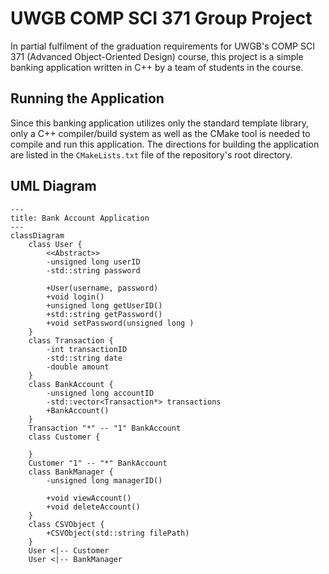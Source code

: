 # UWGB COMP SCI 371 Group Project

In partial fulfilment of the graduation requirements for UWGB's COMP SCI 371 (Advanced Object-Oriented Design) course, this project is a simple banking application written in C++ by a team of students in the course.

## Running the Application

Since this banking application utilizes only the standard template library, only a C++ compiler/build system as well as the CMake tool is needed to compile and run this application. The directions for building the application are listed in the `CMakeLists.txt` file of the repository's root directory.

## UML Diagram

```mermaid
---
title: Bank Account Application
---
classDiagram
    class User {
        <<Abstract>>
        -unsigned long userID
        -std::string password

        +User(username, password)
        +void login()
        +unsigned long getUserID()
        +std::string getPassword()
        +void setPassword(unsigned long )
    }
    class Transaction {
        -int transactionID
        -std::string date
        -double amount
    }
    class BankAccount {
        -unsigned long accountID
        -std::vector<Transaction*> transactions
        +BankAccount()
    }
    Transaction "*" -- "1" BankAccount
    class Customer {

    }
    Customer "1" -- "*" BankAccount
    class BankManager {
        -unsigned long managerID()
        
        +void viewAccount()
        +void deleteAccount()
    }
    class CSVObject {
        +CSVObject(std::string filePath)
    }
    User <|-- Customer
    User <|-- BankManager
```
